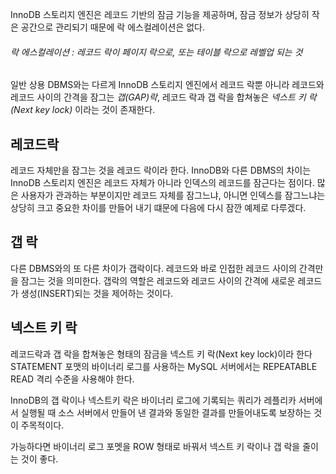 InnoDB 스토리지 엔진은 레코드 기반의 잠금 기능을 제공하며, 잠금 정보가 상당히 작은 공간으로 관리되기 때문에 락 에스컬레이션은 없다.

###### 락 에스컬레이션 : 레코드 락이 페이지 락으로, 또는 테이블 락으로 레벨업 되는 것

일반 상용 DBMS와는 다르게 InnoDB 스토리지 엔진에서 레코드 락뿐 아니라 레코드와 레코드 사이의 간격을 잠그는 *갭(GAP)락*, 레코드 락과 갭 락을 합쳐놓은 *넥스트 키 락(Next key lock)* 이라는 것이 존재한다.

## 레코드락
레코드 자체만을 잠그는 것을 레코드 락이라 한다. InnoDB와 다른 DBMS의 차이는 
InnoDB 스토리지 엔진은 레코드 자체가 아니라 인덱스의 레코드를 잠근다는 점이다.
많은 사용자가 관과하는 부분이지만 레코드 자체를 잠그느냐, 아니면 인덱스를 잠그느냐는 상당히 크고 중요한 차이를 만들어 내기 떄문에 다음에 다시 잠깐 예제로 다루겠다.

## 갭 락
다른 DBMS와의 또 다른 차이가 갭락이다.
레코드와 바로 인접한 레코드 사이의 간격만을 잠그는 것을 의미한다. 갭락의 역할은 레코드와 레코드 사이의 간격에 새로운 레코드가 생성(INSERT)되는 것을 제어하는 것이다.

## 넥스트 키 락
레코드락과 갭 락을 합쳐놓은 형태의 잠금을 넥스트 키 락(Next key lock)이라 한다
STATEMENT 포맷의 바이너리 로그를 사용하는 MySQL 서버에서는 REPEATABLE READ 격리 수준을 사용해야 한다. 

InnoDB의 갭 락이나 넥스트키 락은 바이너리 로그에 기록되는 쿼리가 레플리카 서버에서 실행될 때 소스 서버에서 만들어 낸 결과와 동일한 결과를 만들어내도록 보장하는 것이 주목적이다.

가능하다면 바이너리 로그 포멧을 ROW 형태로 바꿔서 넥스트 키 락이나 갭 락을 줄이는 것이 좋다.